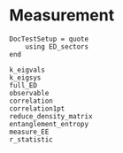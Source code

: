 # Measurement

```@meta
DocTestSetup = quote
	using ED_sectors
end
```

```@docs
k_eigvals
k_eigsys
full_ED
observable
correlation
correlation1pt
reduce_density_matrix
entanglement_entropy
measure_EE
r_statistic
```